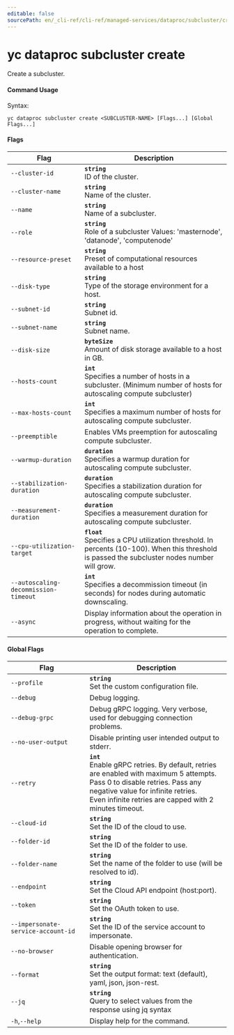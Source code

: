 ```yaml
---
editable: false
sourcePath: en/_cli-ref/cli-ref/managed-services/dataproc/subcluster/create.md
---
```


# yc dataproc subcluster create

Create a subcluster.

#### Command Usage

Syntax: 

`yc dataproc subcluster create <SUBCLUSTER-NAME> [Flags...] [Global Flags...]`

#### Flags

| Flag | Description |
|----|----|
|`--cluster-id`|<b>`string`</b><br/>ID of the cluster.|
|`--cluster-name`|<b>`string`</b><br/>Name of the cluster.|
|`--name`|<b>`string`</b><br/>Name of a subcluster.|
|`--role`|<b>`string`</b><br/>Role of a subcluster Values: 'masternode', 'datanode', 'computenode'|
|`--resource-preset`|<b>`string`</b><br/>Preset of computational resources available to a host|
|`--disk-type`|<b>`string`</b><br/>Type of the storage environment for a host.|
|`--subnet-id`|<b>`string`</b><br/>Subnet id.|
|`--subnet-name`|<b>`string`</b><br/>Subnet name.|
|`--disk-size`|<b>`byteSize`</b><br/>Amount of disk storage available to a host in GB.|
|`--hosts-count`|<b>`int`</b><br/>Specifies a number of hosts in a subcluster. (Minimum number of hosts for autoscaling compute subcluster)|
|`--max-hosts-count`|<b>`int`</b><br/>Specifies a maximum number of hosts for autoscaling compute subcluster.|
|`--preemptible`|Enables VMs preemption for autoscaling compute subcluster.|
|`--warmup-duration`|<b>`duration`</b><br/>Specifies a warmup duration for autoscaling compute subcluster.|
|`--stabilization-duration`|<b>`duration`</b><br/>Specifies a stabilization duration for autoscaling compute subcluster.|
|`--measurement-duration`|<b>`duration`</b><br/>Specifies a measurement duration for autoscaling compute subcluster.|
|`--cpu-utilization-target`|<b>`float`</b><br/>Specifies a CPU utilization threshold. In percents (10-100). When this threshold is passed the subcluster nodes number will grow.|
|`--autoscaling-decommission-timeout`|<b>`int`</b><br/>Specifies a decommission timeout (in seconds) for nodes during automatic downscaling.|
|`--async`|Display information about the operation in progress, without waiting for the operation to complete.|

#### Global Flags

| Flag | Description |
|----|----|
|`--profile`|<b>`string`</b><br/>Set the custom configuration file.|
|`--debug`|Debug logging.|
|`--debug-grpc`|Debug gRPC logging. Very verbose, used for debugging connection problems.|
|`--no-user-output`|Disable printing user intended output to stderr.|
|`--retry`|<b>`int`</b><br/>Enable gRPC retries. By default, retries are enabled with maximum 5 attempts.<br/>Pass 0 to disable retries. Pass any negative value for infinite retries.<br/>Even infinite retries are capped with 2 minutes timeout.|
|`--cloud-id`|<b>`string`</b><br/>Set the ID of the cloud to use.|
|`--folder-id`|<b>`string`</b><br/>Set the ID of the folder to use.|
|`--folder-name`|<b>`string`</b><br/>Set the name of the folder to use (will be resolved to id).|
|`--endpoint`|<b>`string`</b><br/>Set the Cloud API endpoint (host:port).|
|`--token`|<b>`string`</b><br/>Set the OAuth token to use.|
|`--impersonate-service-account-id`|<b>`string`</b><br/>Set the ID of the service account to impersonate.|
|`--no-browser`|Disable opening browser for authentication.|
|`--format`|<b>`string`</b><br/>Set the output format: text (default), yaml, json, json-rest.|
|`--jq`|<b>`string`</b><br/>Query to select values from the response using jq syntax|
|`-h`,`--help`|Display help for the command.|
